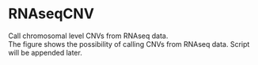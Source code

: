 # RNAseqCNV
Call chromosomal level CNVs from RNAseq data.   
The figure shows the possibility of calling CNVs from RNAseq data. Script will be appended later.
